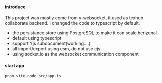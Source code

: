 #### introduce

This project was mostly come from y-websocket, it used as texhub collaborate backend. I changed the code to typescript by default.

* the persistance store using PostgreSQL to make it can scale herizonal
* default using typescript
* support Yjs subdocument(working....)
* all import/export using esm, do not use cjs
* using socket.io as the websocket communication component

#### start app

```bash
pnpm vite-node src/app.ts
```


